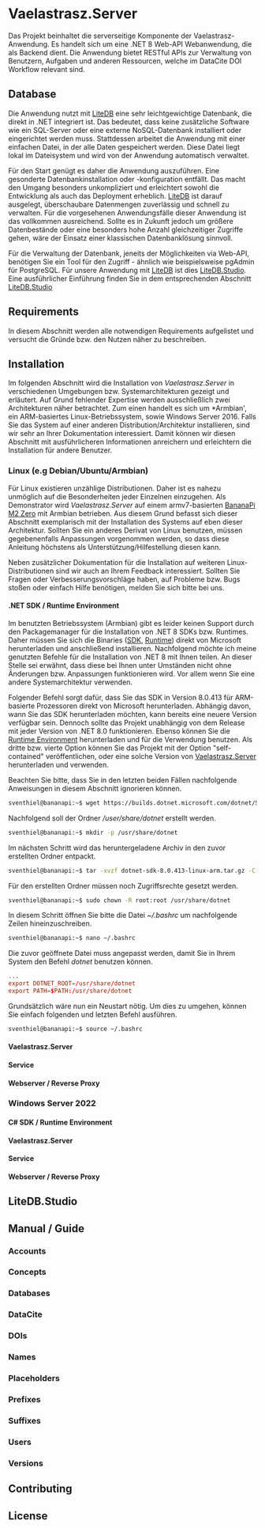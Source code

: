 # Vaelastrasz.Server

Das Projekt beinhaltet die serverseitige Komponente der Vaelastrasz-Anwendung. Es handelt sich um eine .NET 8 Web-API Webanwendung, die als Backend dient. Die Anwendung bietet RESTful APIs zur Verwaltung von Benutzern, Aufgaben und anderen Ressourcen, welche im DataCite DOI Workflow relevant sind.

## Database

Die Anwendung nutzt mit [LiteDB](https://github.com/litedb-org/LiteDB) eine sehr leichtgewichtige Datenbank, die direkt in .NET integriert ist. Das bedeutet, dass keine zusätzliche Software wie ein SQL-Server oder eine externe NoSQL-Datenbank installiert oder eingerichtet werden muss. Stattdessen arbeitet die Anwendung mit einer einfachen Datei, in der alle Daten gespeichert werden. Diese Datei liegt lokal im Dateisystem und wird von der Anwendung automatisch verwaltet.

Für den Start genügt es daher die Anwendung auszuführen. Eine gesonderte Datenbankinstallation oder -konfiguration entfällt. Das macht den Umgang besonders unkompliziert und erleichtert sowohl die Entwicklung als auch das Deployment erheblich. [LiteDB](https://github.com/litedb-org/LiteDB) ist darauf ausgelegt, überschaubare Datenmengen zuverlässig und schnell zu verwalten. Für die vorgesehenen Anwendungsfälle dieser Anwendung ist das vollkommen ausreichend. Sollte es in Zukunft jedoch um größere Datenbestände oder eine besonders hohe Anzahl gleichzeitiger Zugriffe gehen, wäre der Einsatz einer klassischen Datenbanklösung sinnvoll.

Für die Verwaltung der Datenbank, jeneits der Möglichkeiten via Web-API, benötigen Sie ein Tool für den Zugriff - ähnlich wie beispielsweise pgAdmin für PostgreSQL. Für unsere Anwendung mit [LiteDB](https://github.com/litedb-org/LiteDB) ist dies [LiteDB.Studio](https://github.com/litedb-org/LiteDB.Studio). Eine ausführlicher Einführung finden Sie in dem entsprechenden Abschnitt [LiteDB.Studio](#litedbstudio)

## Requirements

In diesem Abschnitt werden alle notwendigen Requirements aufgelistet und versucht die Gründe bzw. den Nutzen näher zu beschreiben.

## Installation

Im folgenden Abschnitt wird die Installation von _*Vaelastrasz.Server*_ in verschiedenen Umgebungen bzw. Systemarchitekturen gezeigt und erläutert. Auf Grund fehlender Expertise werden ausschließlich zwei Architekturen näher betrachtet. Zum einen handelt es sich um *Armbian', ein ARM-basiertes Linux-Betriebssystem, sowie Windows Server 2016. Falls Sie das System auf einer anderen Distribution/Architektur installieren, sind wir sehr an Ihrer Dokumentation interessiert. Damit können wir diesen Abschnitt mit ausführlicheren Informationen anreichern und erleichtern die Installation für andere Benutzer.

### Linux (e.g Debian/Ubuntu/Armbian)

Für Linux existieren unzählige Distributionen. Daher ist es nahezu unmöglich auf die Besonderheiten jeder Einzelnen einzugehen. Als Demonstrator wird _*Vaelastrasz.Server*_ auf einem armv7-basierten [BananaPi M2 Zero](https://deviwiki.com/wiki/Banana_Pi_BPI_M2_Zero) mit Armbian betrieben. Aus diesem Grund befasst sich dieser Abschnitt exemplarisch mit der Installation des Systems auf eben dieser Architektur. Sollten Sie ein anderes Derivat von Linux benutzen, müssen gegebenenfalls Anpassungen vorgenommen werden, so dass diese Anleitung höchstens als Unterstützung/Hilfestellung diesen kann.

Neben zusätzlicher Dokumentation für die Installation auf weiteren Linux-Distributionen sind wir auch an Ihrem Feedback interessiert. Sollten Sie Fragen oder Verbesserungsvorschläge haben, auf Probleme bzw. Bugs stoßen oder einfach Hilfe benötigen, melden Sie sich bitte bei uns.

#### .NET SDK / Runtime Environment

Im benutzten Betriebssystem (Armbian) gibt es leider keinen Support durch den Packagemanager für die Installation von .NET 8 SDKs bzw. Runtimes. Daher müssen Sie sich die Binaries ([SDK](https://builds.dotnet.microsoft.com/dotnet/Sdk/8.0.413/dotnet-sdk-8.0.413-linux-arm.tar.gz), [Runtime](https://builds.dotnet.microsoft.com/dotnet/aspnetcore/Runtime/8.0.19/aspnetcore-runtime-8.0.19-linux-arm.tar.gz)) direkt von Microsoft herunterladen und anschließend installieren. Nachfolgend möchte ich meine genutzten Befehle für die Installation von .NET 8 mit Ihnen teilen. An dieser Stelle sei erwähnt, dass diese bei Ihnen unter Umständen nicht ohne Änderungen bzw. Anpassungen funktionieren wird. Vor allem wenn Sie eine andere Systemarchitektur verwenden.

Folgender Befehl sorgt dafür, dass Sie das SDK in Version 8.0.413 für ARM-basierte Prozessoren direkt von Microsoft herunterladen. Abhängig davon, wann Sie das SDK herunterladen möchten, kann bereits eine neuere Version verfügbar sein. Dennoch sollte das Projekt unabhängig von dem Release mit jeder Version von .NET 8.0 funktionieren. Ebenso können Sie die [Runtime Environment](https://builds.dotnet.microsoft.com/dotnet/aspnetcore/Runtime/8.0.19/aspnetcore-runtime-8.0.19-linux-arm.tar.gz) herunterladen und für die Verwendung benutzen. Als dritte bzw. vierte Option können Sie das Projekt mit der Option "self-contained" veröffentlichen, oder eine solche Version von [Vaelastrasz.Server](https://github.com/sventhiel/Vaelastrasz/releases) herunterladen und verwenden.

Beachten Sie bitte, dass Sie in den letzten beiden Fällen nachfolgende Anweisungen in diesem Abschnitt ignorieren können.

```bash
sventhiel@bananapi:~$ wget https://builds.dotnet.microsoft.com/dotnet/Sdk/8.0.413/dotnet-sdk-8.0.413-linux-arm.tar.gz
```

Nachfolgend soll der Ordner _/user/share/dotnet_ erstellt werden.

```bash
sventhiel@bananapi:~$ mkdir -p /usr/share/dotnet
```

Im nächsten Schritt wird das heruntergeladene Archiv in den zuvor erstellten Ordner entpackt.

```bash
sventhiel@bananapi:~$ tar -xvzf dotnet-sdk-8.0.413-linux-arm.tar.gz -C /usr/share/dotnet
```

Für den erstellten Ordner müssen noch Zugriffsrechte gesetzt werden.

```bash
sventhiel@bananapi:~$ sudo chown -R root:root /usr/share/dotnet
```

In diesem Schritt öffnen Sie bitte die Datei _~/.bashrc_ um nachfolgende Zeilen hineinzuschreiben.

```bash
sventhiel@bananapi:~$ nano ~/.bashrc
```

Die zuvor geöffnete Datei muss angepasst werden, damit Sie in Ihrem System den Befehl _dotnet_ benutzen können.

```conf
...
export DOTNET_ROOT=/usr/share/dotnet
export PATH=$PATH:/usr/share/dotnet
```

Grundsätzlich wäre nun ein Neustart nötig. Um dies zu umgehen, können Sie einfach folgenden und letzten Befehl ausführen.

```bash
sventhiel@bananapi:~$ source ~/.bashrc
```

#### Vaelastrasz.Server

#### Service

#### Webserver / Reverse Proxy

### Windows Server 2022

#### C# SDK / Runtime Environment

#### Vaelastrasz.Server

#### Service

#### Webserver / Reverse Proxy

## <a id="LiteDB.Studio">LiteDB.Studio</a>

## Manual / Guide

### <a id="Manual.Accounts">Accounts</a>

### <a id="Manual.Concepts">Concepts</a>

### <a id="Manual.Databases">Databases</a>

### <a id="Manual.DataCite">DataCite</a>

### <a id="Manual.DOIs">DOIs</a>

### <a id="Manual.Names">Names</a>

### <a id="Manual.Placeholders">Placeholders</a>

### <a id="Manual.Prefixes">Prefixes</a>

### <a id="Manual.Suffixes">Suffixes</a>

### <a id="Manual.Users">Users</a>

### <a id="Manual.Versions">Versions</a>

## Contributing

## License


